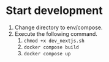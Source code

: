 # Start development
1. Change directory to env/compose.
1. Execute the following command.
    1. `chmod +x dev_nextjs.sh`
    1. `docker compose build`
    1. `docker compose up`